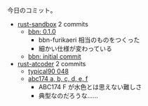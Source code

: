 今日のコミット。

- [rust-sandbox](https://github.com/bouzuya/rust-sandbox) 2 commits
  - [bbn: 0.1.0](https://github.com/bouzuya/rust-sandbox/commit/1a92261975fdcd39a12c16f6ba4b2e3884bfa433)
    - bbn-furikaeri 相当のものをつくった
    - 細かい仕様が変わっている
  - [bbn: initial commit](https://github.com/bouzuya/rust-sandbox/commit/eaea99e7ee12b20c5c379a0d38c15b1df5d2fc28)
- [rust-atcoder](https://github.com/bouzuya/rust-atcoder) 2 commits
  - [typical90 048](https://github.com/bouzuya/rust-atcoder/commit/e3c5884463222207841fd73615c296b0bc3a903b)
  - [abc174 a, b, c, d, e, f](https://github.com/bouzuya/rust-atcoder/commit/41c31dfc6987fe96a6d3e03d90cf627e40ec502e)
    - ABC174 F が水色とは思えない難しさ
    - 典型なのだろうな……
